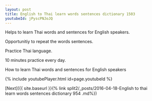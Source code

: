 ```yaml
---
layout: post
title: English to Thai learn words sentences dictionary 1503 
youtubeId: jPyscPNJoJQ
---
```

 
 
Helps to learn Thai words and sentences for English speakers.

Opportunitiy to repeat the words sentences. 

Practice Thai language. 
 
10 minutes practice every day. 
 
How to learn Thai words and sentences for English speakers 
 
{% include youtubePlayer.html id=page.youtubeId %}
 
 
[Next]({{ site.baseurl }}{% link  split2/_posts/2016-04-18-English to thai learn words sentences dictionary 954 .md%})
 
